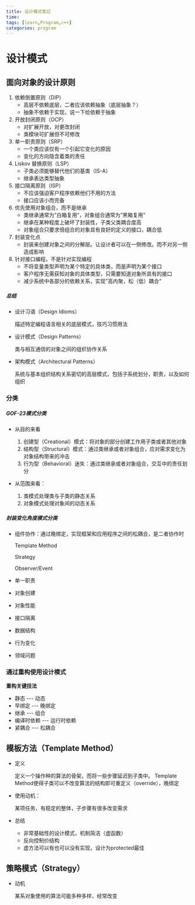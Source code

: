 ```yaml
---
title: 设计模式笔记
time:  
tags: [learn,Program,c++]
categories: program
---
```




# 设计模式

## 面向对象的设计原则

<!-- more -->

1. 依赖倒置原则（DIP）
    - 高层不依赖底层，二者应该依赖抽象（底层抽象？）
    - 抽象不依赖于实现，说一下给依赖于抽象
2. 开放封闭原则（OCP）
    - 对扩展开放，对更改封闭
    - 类模块可扩展但不可修改
3. 单一职责原则（SRP）
    - 一个类应该仅有一个引起它变化的原因
    - 变化的方向隐含着类的责任
4. Liskov 替换原则（LSP）
    - 子类必须能够替代他们的基类（IS-A）
    - 继承表达类型抽象
5. 接口隔离原则（ISP）
    - 不应该强迫客户程序依赖他们不用的方法
    - 接口应该小而完备
6. 优先使用对象组合，而不是继承
    - 类继承通常为”白箱复用“，对象组合通常为”黑箱复用“
    - 继承在某种程度上破坏了封装性，子类父类耦合度高
    - 对象组合只要求倍组合的对象具有良好的定义的接口，耦合低
7. 封装变化点
    - 封装来创建对象之间的分解层。让设计者可以在一侧修改。而不对另一侧造成影响
8. 针对接口编程，不是针对实现编程
    - 不将变量类型声明为某个特定的具体类，而是声明为某个接口
    - 客户程序无需获知对象的具体类型，只需要知道对象所具有的接口
    - 减少系统中各部分的依赖关系，实现”高内聚，松（低）耦合“

##### 总结

- 设计习语（Design Idioms）

    描述特定编程语言相关的底层模式，技巧习惯用法

- 设计模式（Design Patterns）

    类与相互通信的对象之间的组织协作关系

- 架构模式（Architectural Patterns）

    系统与基本组织结构关系密切的高层模式，包括子系统划分，职责，以及如何组织





### 分类

##### GOF-23模式分类

- 从目的来看
    1. 创建型（Creational）模式：将对象的部分创建工作用子类或者其他对象
    2. 结构型（Structural）模式：通过类继承或者对象组合，应对需求变化为对象结构带来的冲击
    3. 行为型（Behavioral）迷失：通过类继承或者对象组合，交互中的责任划分

- 从范围来看：
    1. 类模式处理类与子类的静态关系
    2. 对象模式处理对象间的动态关系

##### 封装变化角度模式分类

- 组件协作：通过晚绑定，实现框架和应用程序之间的松耦合，是二者协作时

    Template Method

    Strategy

    Observer/Event

- 单一职责

- 对象创建

- 对象性能

- 接口隔离

- 数据结构

- 行为变化

- 领域问题



### 通过重构使用设计模式

**重构关键技法**

- 静态  --- 动态
- 早绑定 --- 晚绑定
- 继承  ---  组合
- 编译时依赖 --- 运行时依赖
- 紧耦合 --- 松耦合



## 模板方法（Template Method）

- 定义

    定义一个操作种的算法的骨架，而将一些步骤延迟到子类中。 Template Method使得子类可以不改变算法的结构即可重定义（override），晚绑定

- 使用动机：

    某项任务，有稳定的整体，子步骤有很多改变需求
    
- 总结

    - 非常基础性的设计模式，机制简洁（虚函数）
    - 反向控制价结构
    - 虚方法可以有也可以没有实现，设计为protected最佳

## 策略模式（Strategy）

- 动机

    某系对象使用的算法可能多种多样，经常改变

